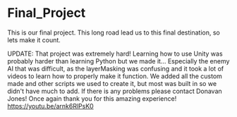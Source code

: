 # Final_Project
This is our final project. This long road lead us to this final destination, so lets make it count.

UPDATE:
That project was extremely hard! Learning how to use Unity was probably harder than learning Python but we made it... Especially the enemy AI that was difficult, as the layerMasking was confusing and it took a lot of videos to learn how to properly make it function. We added all the custom made and other scripts we used to create it, but most was built in so we didn't have much to add. If there is any problems please contact Donavan Jones! Once again thank you for this amazing experience!
https://youtu.be/arnk6RlPsK0
